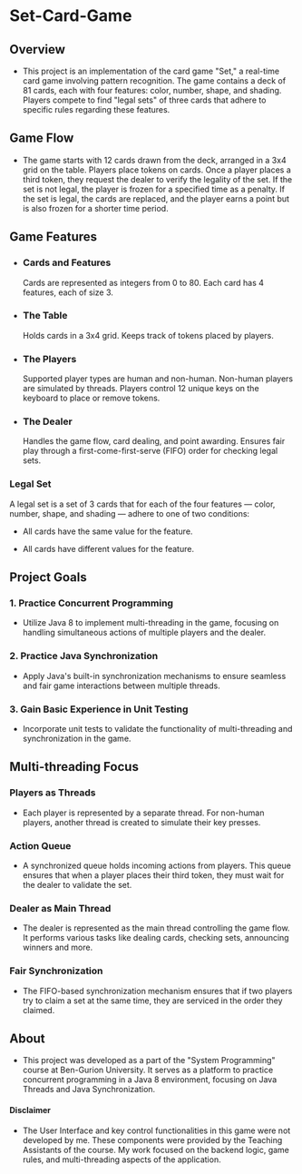 # Set-Card-Game

## Overview

* This project is an implementation of the card game "Set," a real-time card game involving pattern recognition. The game contains a deck of 81 cards, each with four features: color, number, shape, and shading. Players compete to find "legal sets" of three cards that adhere to specific rules regarding these features.
  
## Game Flow

 * The game starts with 12 cards drawn from the deck, arranged in a 3x4 grid on the table.
  Players place tokens on cards. Once a player places a third token, they request the dealer to verify the legality of the set.
  If the set is not legal, the player is frozen for a specified time as a penalty.
  If the set is legal, the cards are replaced, and the player earns a point but is also frozen for a shorter time period.

## Game Features
 * ### Cards and Features
    Cards are represented as integers from 0 to 80.
    Each card has 4 features, each of size 3.

 * ### The Table
    Holds cards in a 3x4 grid.
    Keeps track of tokens placed by players.

* ### The Players
  Supported player types are human and non-human.
  Non-human players are simulated by threads.
  Players control 12 unique keys on the keyboard to place or remove tokens.

 * ### The Dealer
    Handles the game flow, card dealing, and point awarding.
    Ensures fair play through a first-come-first-serve (FIFO) order for checking legal sets.
  
### Legal Set
A legal set is a set of 3 cards that for each of the four features — color, number, shape, and shading — adhere to one of two conditions:

  * All cards have the same value for the feature.
  
  * All cards have different values for the feature.

## Project Goals
### 1. Practice Concurrent Programming

  * Utilize Java 8 to implement multi-threading in the game, focusing on handling simultaneous actions of multiple players and the dealer.

### 2. Practice Java Synchronization

  * Apply Java's built-in synchronization mechanisms to ensure seamless and fair game interactions between multiple threads.

### 3. Gain Basic Experience in Unit Testing

  * Incorporate unit tests to validate the functionality of multi-threading and synchronization in the game.
## Multi-threading Focus
### Players as Threads

* Each player is represented by a separate thread. For non-human players, another thread is created to simulate their key presses.
### Action Queue

* A synchronized queue holds incoming actions from players. This queue ensures that when a player places their third token, they must wait for the dealer to validate the set.
### Dealer as Main Thread

* The dealer is represented as the main thread controlling the game flow. It performs various tasks like dealing cards, checking sets, announcing winners and more.
### Fair Synchronization

* The FIFO-based synchronization mechanism ensures that if two players try to claim a set at the same time, they are serviced in the order they claimed.

## About

* This project was developed as a part of the "System Programming" course at Ben-Gurion University. It serves as a platform to practice concurrent programming in a Java 8 environment, focusing on Java Threads and Java Synchronization.
#### Disclaimer
* The User Interface and key control functionalities in this game were not developed by me. These components were provided by the Teaching Assistants of the course. My work focused on the backend logic, game rules, and multi-threading aspects of the application.
